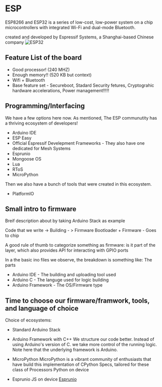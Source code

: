 # ESP
ESP8266 and ESP32 is a series of low-cost, low-power system on a chip microcontrollers with integrated Wi-Fi and dual-mode Bluetooth.

created and developed by Espressif Systems, a Shanghai-based Chinese company
![ESP32](https://en.wikipedia.org/wiki/File:Espressif_ESP-WROOM-32_Wi-Fi_%26_Bluetooth_Module.jpg)


## Feature List of the board
* Good processor!
(240 MHZ)
* Enough memory!!
(520 KB but context)
* Wifi + Bluetooth
* Base feature set - Secureboot, Stadard Security fetures, Cryptograhic hardware accelerations, Power management!!!!!


## Programming/Interfacing

We have a few options here now. As mentioned, The ESP communutity has a thriving ecosystem of developers!
* Arduino IDE
* ESP Easy
* Official Espressif Develepment Frameworks - They also have one dedicated for Mesh Systems
* Esprunio
* Mongoose OS
* Lua
* RToS
* MicroPython

Then we also have a bunch of tools that were created in this ecosystem.
* PlatformIO


## Small intro to firmware
Breif description about by taking Arduino Stack as example

Code that we write -> Building - > Firmware
Bootloader + Firmware - Goes to chip

A good rule of thumb to categorize something as firmware: is it part of the layer, which also provides API for interacting with GPIO ports

In a the basic ino files we observe, the breakdown is something like:
The parts
* Arduino IDE - The building and uploading tool used 
* Arduino C - The languge used for logic building
* Arduino Framework - The OS/Firmware type

## Time to choose our firmware/framwork, tools, and language of choice
Choice of ecosystems:
* Standard Arduino Stack

* Arduino Framework with C++
We structure our code better. Instead of using Arduino's version of C. we take more control of the running logic.
Note here that the underlying framework is Arduino. 

* MicroPython
MicroPython is a vibrant community of enthusiasts that have build this implementation of CPython Specs, tailored for these class of Processors
Python on device

* Esprunio
JS on device
[Esprunio](karx.github.io/Esprunio)

